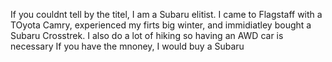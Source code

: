 If you couldnt tell by the titel, I am a Subaru elitist.
I came to Flagstaff with a TOyota Camry, experienced my firts big winter, and immidiatley bought a Subaru Crosstrek.
I also do a lot of hiking so having an AWD car is necessary
If you have the mnoney, I would buy a Subaru
